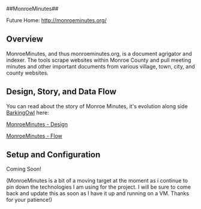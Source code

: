 ##MonroeMinutes##

Future Home: http://monroeminutes.org/

Overview
--------

MonroeMinutes, and thus monroeminutes.org, is a document agrigator and indexer.  The tools scrape websites within Monroe County and pull meeting minutes and other important documents from various village, town, city, and county websites.

Design, Story, and Data Flow
----------------------------

You can read about the story of Monroe Minutes, it's evolution  along side [BarkingOwl](https://github.com/thequbit/BarkingOwl) here:

[MonroeMinutes - Design](http://timduffy.me/posts/monroe_minutes_design.html)

[MonroeMinutes - Flow](http://timduffy.me/posts/monroe_minutes_flow.html)

Setup and Configuration
-----------------------

Coming Soon!

(MonroeMinutes is a bit of a moving target at the moment as i continue to pin down the technologies I am using for the project.  I will be sure to come back and update this as soon as I have it up and running on a VM.  Thanks for your patience!)
